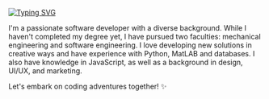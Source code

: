 <!--
**eliza-wollinger/eliza-wollinger** is a ✨ _special_ ✨ repository because its `README.md` (this file) appears on your GitHub profile.

Here are some ideas to get you started:

- 🔭 I’m currently working on ...
- 🌱 I’m currently learning ...
- 👯 I’m looking to collaborate on ...
- 🤔 I’m looking for help with ...
- 💬 Ask me about ...
- 📫 How to reach me: ...
- 😄 Pronouns: ...
- ⚡ Fun fact: ...
-->
[![Typing SVG](https://readme-typing-svg.demolab.com/?lines=Hello+there!+🖖)](https://git.io/typing-svg)

I'm a passionate software developer with a diverse background. While I haven't completed my degree yet, I have pursued two faculties: mechanical engineering and software engineering. I love developing new solutions in creative ways and have experience with Python, MatLAB and databases. I also have knowledge in JavaScript, as well as a background in design, UI/UX, and marketing.

Let's embark on coding adventures together! ✨
